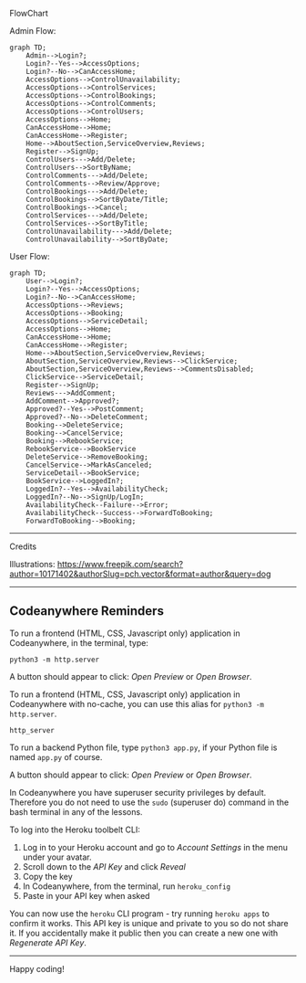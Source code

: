 
FlowChart

Admin Flow:

```mermaid
graph TD;
    Admin-->Login?;
    Login?--Yes-->AccessOptions;
    Login?--No-->CanAccessHome;
    AccessOptions-->ControlUnavailability;
    AccessOptions-->ControlServices;
    AccessOptions-->ControlBookings;
    AccessOptions-->ControlComments;
    AccessOptions-->ControlUsers;
    AccessOptions-->Home;
    CanAccessHome-->Home;
    CanAccessHome-->Register;
    Home-->AboutSection,ServiceOverview,Reviews;
    Register-->SignUp;
    ControlUsers--->Add/Delete;
    ControlUsers-->SortByName;
    ControlComments--->Add/Delete;
    ControlComments-->Review/Approve;
    ControlBookings--->Add/Delete;
    ControlBookings-->SortByDate/Title;
    ControlBookings-->Cancel;
    ControlServices--->Add/Delete;
    ControlServices-->SortByTitle;
    ControlUnavailability--->Add/Delete;
    ControlUnavailability-->SortByDate;
```

User Flow:

```mermaid
graph TD;
    User-->Login?;
    Login?--Yes-->AccessOptions;
    Login?--No-->CanAccessHome;
    AccessOptions-->Reviews;
    AccessOptions-->Booking;
    AccessOptions-->ServiceDetail;
    AccessOptions-->Home;
    CanAccessHome-->Home;
    CanAccessHome-->Register;
    Home-->AboutSection,ServiceOverview,Reviews;
    AboutSection,ServiceOverview,Reviews-->ClickService;
    AboutSection,ServiceOverview,Reviews-->CommentsDisabled;
    ClickService-->ServiceDetail;
    Register-->SignUp;
    Reviews--->AddComment;
    AddComment-->Approved?;
    Approved?--Yes-->PostComment;
    Approved?--No-->DeleteComment;
    Booking-->DeleteService;
    Booking-->CancelService;
    Booking-->RebookService;
    RebookService-->BookService
    DeleteService-->RemoveBooking;
    CancelService-->MarkAsCanceled;
    ServiceDetail-->BookService;
    BookService-->LoggedIn?;
    LoggedIn?--Yes-->AvailabilityCheck;
    LoggedIn?--No-->SignUp/LogIn;
    AvailabilityCheck--Failure-->Error;
    AvailabilityCheck--Success-->ForwardToBooking;
    ForwardToBooking-->Booking;
```

---
Credits

Illustrations: <https://www.freepik.com/search?author=10171402&authorSlug=pch.vector&format=author&query=dog>


----

## Codeanywhere Reminders

To run a frontend (HTML, CSS, Javascript only) application in Codeanywhere, in the terminal, type:

`python3 -m http.server`

A button should appear to click: _Open Preview_ or _Open Browser_.

To run a frontend (HTML, CSS, Javascript only) application in Codeanywhere with no-cache, you can use this alias for `python3 -m http.server`.

`http_server`

To run a backend Python file, type `python3 app.py`, if your Python file is named `app.py` of course.

A button should appear to click: _Open Preview_ or _Open Browser_.

In Codeanywhere you have superuser security privileges by default. Therefore you do not need to use the `sudo` (superuser do) command in the bash terminal in any of the lessons.

To log into the Heroku toolbelt CLI:

1. Log in to your Heroku account and go to _Account Settings_ in the menu under your avatar.
2. Scroll down to the _API Key_ and click _Reveal_
3. Copy the key
4. In Codeanywhere, from the terminal, run `heroku_config`
5. Paste in your API key when asked

You can now use the `heroku` CLI program - try running `heroku apps` to confirm it works. This API key is unique and private to you so do not share it. If you accidentally make it public then you can create a new one with _Regenerate API Key_.

---

Happy coding!
